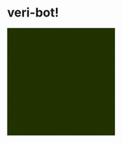 # veri-bot!
<img src="https://github.com/JerrymiahPM/veri-bot/blob/main/Sun%20coins.gif" width="250" height="250"/>
